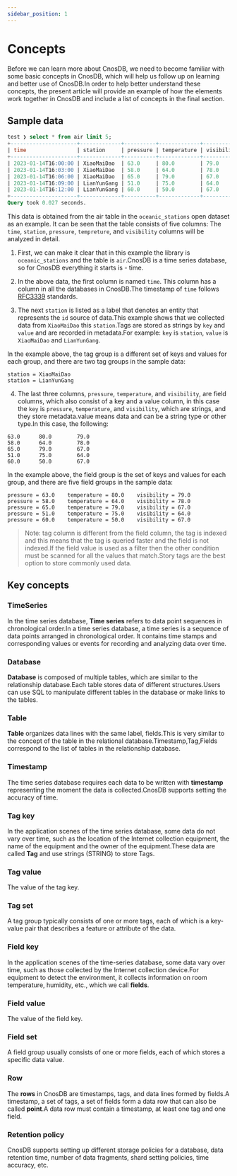 ```yaml
---
sidebar_position: 1
---
```


# Concepts

Before we can learn more about CnosDB, we need to become familiar with some basic concepts in CnosDB, which will help us follow up on learning and better use of CnosDB.In order to help better understand these concepts, the present article will provide an example of how the elements work together in CnosDB and include a list of concepts in the final section.

## Sample data

```sql
test ❯ select * from air limit 5;
+---------------------+-------------+----------+-------------+------------+
| time                | station     | pressure | temperature | visibility |
+---------------------+-------------+----------+-------------+------------+
| 2023-01-14T16:00:00 | XiaoMaiDao  | 63.0     | 80.0        | 79.0       |
| 2023-01-14T16:03:00 | XiaoMaiDao  | 58.0     | 64.0        | 78.0       |
| 2023-01-14T16:06:00 | XiaoMaiDao  | 65.0     | 79.0        | 67.0       |
| 2023-01-14T16:09:00 | LianYunGang | 51.0     | 75.0        | 64.0       |
| 2023-01-14T16:12:00 | LianYunGang | 60.0     | 50.0        | 67.0       |
+---------------------+-------------+----------+-------------+------------+
Query took 0.027 seconds.
```

This data is obtained from the air table in the `oceanic_stations` open dataset as an example. It can be seen that the table consists of five columns: The `time`, `station`, `pressure`, `tempreture`, and `visibility` columns will be analyzed in detail.

1. First, we can make it clear that in this example the library is `oceanic_stations` and the table is `air`.CnosDB is a time series database, so for CnosDB everything it starts is - time.

2. In the above data, the first column is named `time`. This column has a column in all the databases in CnosDB.The timestamp of `time` follows [RFC3339](https://www.ietf.org/rfc/rfc3339.txt) standards.

3. The next `station` is listed as a label that denotes an entity that represents the `id` source of data.This example shows that we collected data from `XiaoMaiDao` this `station`.Tags are stored as strings by `key` and `value` and are recorded in metadata.For example: `key` is `station`, `value` is `XiaoMaiDao` and `LianYunGang`.

In the example above, the tag group is a different set of keys and values for each group, and there are two tag groups in the sample data:

```text
station = XiaoMaiDao
station = LianYunGang
```

4. The last three columns, `pressure`, `temperature`, and `visibility`, are field columns, which also consist of a key and a value column, in this case the `key` is `pressure`, `temperature`, and `visibility`, which are strings, and they store metadata.value means data and can be a string type or other type.In this case, the following:

```text
63.0      80.0        79.0       
58.0      64.0        78.0       
65.0      79.0        67.0       
51.0      75.0        64.0       
60.0      50.0        67.0       
```

In the example above, the field group is the set of keys and values for each group, and there are five field groups in the sample data:

```text
pressure = 63.0    temperature = 80.0    visibility = 79.0       
pressure = 58.0    temperature = 64.0    visibility = 78.0       
pressure = 65.0    temperature = 79.0    visibility = 67.0       
pressure = 51.0    temperature = 75.0    visibility = 64.0       
pressure = 60.0    temperature = 50.0    visibility = 67.0       
```

> Note: tag column is different from the field column, the tag is indexed and this means that the tag is queried faster and the field is not indexed.If the field value is used as a filter then the other condition must be scanned for all the values that match.Story tags are the best option to store commonly used data.

## Key concepts

### TimeSeries

In the time series database, **Time series** refers to data point sequences in chronological order.In a time series database, a time series is a sequence of data points arranged in chronological order. It contains time stamps and corresponding values or events for recording and analyzing data over time.

### Database

**Database** is composed of multiple tables, which are similar to the relationship database.Each table stores data of different structures.Users can use SQL to manipulate different tables in the database or make links to the tables.

### Table

**Table** organizes data lines with the same label, fields.This is very similar to the concept of the table in the relational database.Timestamp,Tag,Fields correspond to the list of tables in the relationship database.

### Timestamp

The time series database requires each data to be written with **timestamp** representing the moment the data is collected.CnosDB supports setting the accuracy of time.

### Tag key

In the application scenes of the time series database, some data do not vary over time, such as the location of the Internet collection equipment, the name of the equipment and the owner of the equipment.These data are called **Tag** and use strings (STRING) to store Tags.

### Tag value

The value of the tag key.

### Tag set

A tag group typically consists of one or more tags, each of which is a key-value pair that describes a feature or attribute of the data.

### Field key

In the application scenes of the time-series database, some data vary over time, such as those collected by the Internet collection device.For equipment to detect the environment, it collects information on room temperature, humidity, etc., which we call **fields**.

### Field value

The value of the field key.

### Field set

A field group usually consists of one or more fields, each of which stores a specific data value.

### Row

The **rows** in CnosDB are timestamps, tags, and data lines formed by fields.A timestamp, a set of tags, a set of fields form a data row that can also be called **point**.A data row must contain a timestamp, at least one tag and one field.

### Retention policy

CnosDB supports setting up different storage policies for a database, data retention time, number of data fragments, shard setting policies, time accuracy, etc.
